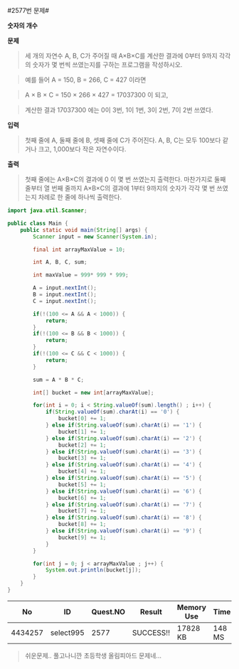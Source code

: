 #2577번 문제#

**숫자의 개수**

**문제**
> 세 개의 자연수 A, B, C가 주어질 때 A×B×C를 계산한 결과에 0부터 9까지 각각의 숫자가 몇 번씩 쓰였는지를 구하는 프로그램을 작성하시오.

> 예를 들어 A = 150, B = 266, C = 427 이라면 

> A × B × C = 150 × 266 × 427 = 17037300 이 되고, 

> 계산한 결과 17037300 에는 0이 3번, 1이 1번, 3이 2번, 7이 2번 쓰였다.

**입력**
> 첫째 줄에 A, 둘째 줄에 B, 셋째 줄에 C가 주어진다. A, B, C는 모두 100보다 같거나 크고, 1,000보다 작은 자연수이다.

**출력**
> 첫째 줄에는 A×B×C의 결과에 0 이 몇 번 쓰였는지 출력한다. 마찬가지로 둘째 줄부터 열 번째 줄까지 A×B×C의 결과에 1부터 9까지의 숫자가 각각 몇 번 쓰였는지 차례로 한 줄에 하나씩 출력한다.

``` java
import java.util.Scanner;

public class Main {
    public static void main(String[] args) {
        Scanner input = new Scanner(System.in);

        final int arrayMaxValue = 10;

        int A, B, C, sum;

        int maxValue = 999* 999 * 999;

        A = input.nextInt();
        B = input.nextInt();
        C = input.nextInt();

        if(!(100 <= A && A < 1000)) {
            return;
        }
        if(!(100 <= B && B < 1000)) {
            return;
        }
        if(!(100 <= C && C < 1000)) {
            return;
        }

        sum = A * B * C;

        int[] bucket = new int[arrayMaxValue];

        for(int i = 0; i < String.valueOf(sum).length() ; i++) {
            if(String.valueOf(sum).charAt(i) == '0') {
                bucket[0] += 1;
            } else if(String.valueOf(sum).charAt(i) == '1') {
                bucket[1] += 1;
            } else if(String.valueOf(sum).charAt(i) == '2') {
                bucket[2] += 1;
            } else if(String.valueOf(sum).charAt(i) == '3') {
                bucket[3] += 1;
            } else if(String.valueOf(sum).charAt(i) == '4') {
                bucket[4] += 1;
            } else if(String.valueOf(sum).charAt(i) == '5') {
                bucket[5] += 1;
            } else if(String.valueOf(sum).charAt(i) == '6') {
                bucket[6] += 1;
            } else if(String.valueOf(sum).charAt(i) == '7') {
                bucket[7] += 1;
            } else if(String.valueOf(sum).charAt(i) == '8') {
                bucket[8] += 1;
            } else if(String.valueOf(sum).charAt(i) == '9') {
                bucket[9] += 1;
            }
        }

        for(int j = 0; j < arrayMaxValue ; j++) {
            System.out.println(bucket[j]);
        }
    }
}
```

| No      | ID        | Quest.NO | Result    | Memory Use | Time   | lanaguage | Code Length |
|---------|-----------|----------|-----------|------------|--------|-----------|-------------|
| 4434257 | select995 | 2577     | SUCCESS!! | 17828 KB   | 148 MS | Java      | 1805 B      |


> 쉬운문제..
> 풀고나니깐 초등학생 올림피아드 문제네...
